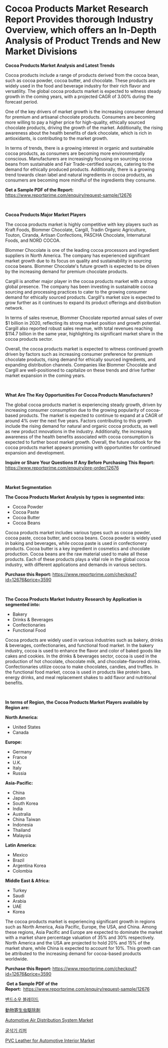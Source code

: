 <p><h1>Cocoa Products Market Research Report Provides thorough Industry Overview, which offers an In-Depth Analysis of Product Trends and New Market Divisions</h1></p><p><strong>Cocoa Products Market Analysis and Latest Trends</strong></p>
<p><p>Cocoa products include a range of products derived from the cocoa bean, such as cocoa powder, cocoa butter, and chocolate. These products are widely used in the food and beverage industry for their rich flavor and versatility. The global cocoa products market is expected to witness steady growth in the coming years, with a projected CAGR of 3.00% during the forecast period.</p><p>One of the key drivers of market growth is the increasing consumer demand for premium and artisanal chocolate products. Consumers are becoming more willing to pay a higher price for high-quality, ethically sourced chocolate products, driving the growth of the market. Additionally, the rising awareness about the health benefits of dark chocolate, which is rich in antioxidants, is contributing to the market growth.</p><p>In terms of trends, there is a growing interest in organic and sustainable cocoa products, as consumers are becoming more environmentally conscious. Manufacturers are increasingly focusing on sourcing cocoa beans from sustainable and Fair Trade-certified sources, catering to the demand for ethically produced products. Additionally, there is a growing trend towards clean label and natural ingredients in cocoa products, as consumers are becoming more mindful of the ingredients they consume.</p></p>
<p><strong>Get a Sample PDF of the Report:&nbsp;</strong> <a href="https://www.reportprime.com/enquiry/request-sample/12676">https://www.reportprime.com/enquiry/request-sample/12676</a></p>
<p>&nbsp;</p>
<p><strong>Cocoa Products Major Market Players</strong></p>
<p><p>The cocoa products market is highly competitive with key players such as Kraft Foods, Blommer Chocolate, Cargill, Tradin Organic Agriculture, Touton, Ciranda, Artisan Confections, PASCHA Chocolate, Internatural Foods, and NORD COCOA. </p><p>Blommer Chocolate is one of the leading cocoa processors and ingredient suppliers in North America. The company has experienced significant market growth due to its focus on quality and sustainability in sourcing cocoa beans. Blommer Chocolate's future growth is expected to be driven by the increasing demand for premium chocolate products.</p><p>Cargill is another major player in the cocoa products market with a strong global presence. The company has been investing in sustainable cocoa sourcing and processing practices to cater to the growing consumer demand for ethically sourced products. Cargill's market size is expected to grow further as it continues to expand its product offerings and distribution network.</p><p>In terms of sales revenue, Blommer Chocolate reported annual sales of over $1 billion in 2020, reflecting its strong market position and growth potential. Cargill also reported robust sales revenue, with total revenues reaching $114.7 billion in the same year, highlighting its significant market share in the cocoa products sector.</p><p>Overall, the cocoa products market is expected to witness continued growth driven by factors such as increasing consumer preference for premium chocolate products, rising demand for ethically sourced ingredients, and expanding distribution channels. Companies like Blommer Chocolate and Cargill are well-positioned to capitalize on these trends and drive further market expansion in the coming years.</p></p>
<p>&nbsp;</p>
<p><strong>What Are The Key Opportunities For Cocoa Products Manufacturers?</strong></p>
<p><p>The global cocoa products market is experiencing steady growth, driven by increasing consumer consumption due to the growing popularity of cocoa-based products. The market is expected to continue to expand at a CAGR of around 4% over the next five years. Factors contributing to this growth include the rising demand for natural and organic cocoa products, as well as new product innovations in the industry. Additionally, the increasing awareness of the health benefits associated with cocoa consumption is expected to further boost market growth. Overall, the future outlook for the cocoa products market appears promising with opportunities for continued expansion and development.</p></p>
<p><strong>Inquire or Share Your Questions If Any Before Purchasing This Report:</strong> <a href="https://www.reportprime.com/enquiry/pre-order/12676">https://www.reportprime.com/enquiry/pre-order/12676</a></p>
<p>&nbsp;</p>
<p><strong>Market Segmentation</strong></p>
<p><strong>The Cocoa Products Market Analysis by types is segmented into:</strong></p>
<p><ul><li>Cocoa Powder</li><li>Cocoa Paste</li><li>Cocoa Butter</li><li>Cocoa Beans</li></ul></p>
<p><p>Cocoa products market includes various types such as cocoa powder, cocoa paste, cocoa butter, and cocoa beans. Cocoa powder is widely used in baking and beverages, while cocoa paste is used in confectionery products. Cocoa butter is a key ingredient in cosmetics and chocolate production. Cocoa beans are the raw material used to make all these products. Each of these products plays a vital role in the global cocoa industry, with different applications and demands in various sectors.</p></p>
<p><strong>Purchase this Report:&nbsp;</strong><a href="https://www.reportprime.com/checkout?id=12676&price=3590">https://www.reportprime.com/checkout?id=12676&price=3590</a></p>
<p>&nbsp;</p>
<p><strong>The Cocoa Products Market Industry Research by Application is segmented into:</strong></p>
<p><ul><li>Bakery</li><li>Drinks & Beverages</li><li>Confectionaries</li><li>Functional Food</li></ul></p>
<p><p>Cocoa products are widely used in various industries such as bakery, drinks & beverages, confectionaries, and functional food market. In the bakery industry, cocoa is used to enhance the flavor and color of baked goods like cakes and cookies. In the drinks & beverages sector, cocoa is used in the production of hot chocolate, chocolate milk, and chocolate-flavored drinks. Confectionaries utilize cocoa to make chocolates, candies, and truffles. In the functional food market, cocoa is used in products like protein bars, energy drinks, and meal replacement shakes to add flavor and nutritional benefits.</p></p>
<p>&nbsp;</p>
<p><strong>In terms of Region, the Cocoa Products Market Players available by Region are:</strong></p>
<p>
    <p> <strong> North America: </strong>
        <ul>
            <li>United States</li>
            <li>Canada</li>
        </ul>
        </p> 
    <p> <strong> Europe: </strong>
        <ul>
            <li>Germany</li>
            <li>France</li>
            <li>U.K.</li>
            <li>Italy</li>
            <li>Russia</li>
        </ul>
        </p> 
    <p> <strong> Asia-Pacific: </strong>
        <ul>
            <li>China</li>
            <li>Japan</li>
            <li>South Korea</li>
            <li>India</li>
            <li>Australia</li>
            <li>China Taiwan</li>
            <li>Indonesia</li>
            <li>Thailand</li>
            <li>Malaysia</li>
        </ul>
        </p> 
    <p> <strong> Latin America: </strong>
        <ul>
            <li>Mexico</li>
            <li>Brazil</li>
            <li>Argentina Korea</li>
            <li>Colombia</li>
        </ul>
        </p> 
    <p> <strong> Middle East & Africa: </strong>
        <ul>
            <li>Turkey</li>
            <li>Saudi</li>
            <li>Arabia</li>
            <li>UAE</li>
            <li>Korea</li>
        </ul>
    </p>
    </p>
<p><p>The cocoa products market is experiencing significant growth in regions such as North America, Asia Pacific, Europe, the USA, and China. Among these regions, Asia Pacific and Europe are expected to dominate the market with a market share percentage valuation of 35% and 30% respectively. North America and the USA are projected to hold 20% and 15% of the market share, while China is expected to account for 10%. This growth can be attributed to the increasing demand for cocoa-based products worldwide.</p></p>
<p><strong>Purchase this Report: </strong><a href="https://www.reportprime.com/checkout?id=12676&price=3590">https://www.reportprime.com/checkout?id=12676&price=3590</a></p>
<p>&nbsp;<strong>Get a Sample PDF of the Report:&nbsp;&nbsp;</strong><a href="https://www.reportprime.com/enquiry/request-sample/12676">https://www.reportprime.com/enquiry/request-sample/12676</a></p>
<p><strong></strong></p>
<p><p><a href="https://github.com/ZacharyScthmitt4465/Market-Research-Report-List-1/blob/main/777516115986.md">밴드소우 블레이드</a></p><p><a href="https://github.com/mathieurico66/Market-Research-Report-List-1/blob/main/277203217277.md">動物寄生虫駆除剤</a></p><p><a href="https://issuu.com/reportprime-2/docs/automotive-air-distribution-system-market-size-203">Automotive Air Distribution System Market</a></p><p><a href="https://github.com/lkwggful07722/Market-Research-Report-List-1/blob/main/708944115985.md">굴삭기 리퍼</a></p><p><a href="https://issuu.com/reportprime-2/docs/pvc-leather-for-automotive-interior-market-size-20">PVC Leather for Automotive Interior Market</a></p></p>